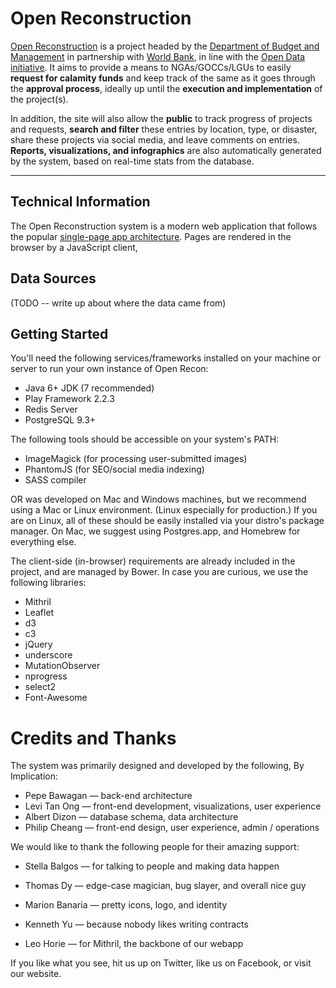 Open Reconstruction
====================

[Open Reconstruction](http://openreconstruction.gov.ph) is a project headed by the [Department of Budget and Management](http://dbm.gov.ph) in partnership with [World Bank](http://www.worldbank.org.ph), in line with the [Open Data initiative](http://data.gov.ph). It aims to provide a means to NGAs/GOCCs/LGUs to easily **request for calamity funds** and keep track of the same as it goes through the **approval process**, ideally up until the **execution and implementation** of the project(s).

In addition, the site will also allow the **public** to track progress of projects and requests, **search and filter** these entries by location, type, or disaster, share these projects via social media, and leave comments on entries. **Reports, visualizations, and infographics** are also automatically generated by the system, based on real-time stats from the database.

---

## Technical Information

The Open Reconstruction system is a modern web application that follows the popular [single-page app architecture](http://en.wikipedia.org/wiki/Single-page_application). Pages are rendered in the browser by a JavaScript client,


## Data Sources

(TODO -- write up about where the data came from)

## Getting Started

You'll need the following services/frameworks installed on your machine or server to run your own instance of Open Recon:

* Java 6+ JDK (7 recommended)
* Play Framework 2.2.3
* Redis Server
* PostgreSQL 9.3+

The following tools should be accessible on your system's PATH:

* ImageMagick (for processing user-submitted images)
* PhantomJS (for SEO/social media indexing)
* SASS compiler

OR was developed on Mac and Windows machines, but we recommend using a Mac or Linux environment. (Linux especially for production.) If you are on Linux, all of these should be easily installed via your distro's package manager. On Mac, we suggest using Postgres.app, and Homebrew for everything else.

The client-side (in-browser) requirements are already included in the project, and are managed by Bower. In case you are curious, we use the following libraries:

* Mithril
* Leaflet
* d3
* c3
* jQuery
* underscore
* MutationObserver
* nprogress
* select2
* Font-Awesome

# Credits and Thanks

The system was primarily designed and developed by the following, By Implication:

* Pepe Bawagan — back-end architecture
* Levi Tan Ong — front-end development, visualizations, user experience
* Albert Dizon — database schema, data architecture
* Philip Cheang — front-end design, user experience, admin / operations

We would like to thank the following people for their amazing support:

* Stella Balgos — for talking to people and making data happen
* Thomas Dy — edge-case magician, bug slayer, and overall nice guy
* Marion Banaria — pretty icons, logo, and identity
* Kenneth Yu — because nobody likes writing contracts

* Leo Horie — for Mithril, the backbone of our webapp

If you like what you see, hit us up on Twitter, like us on Facebook, or visit our website.
